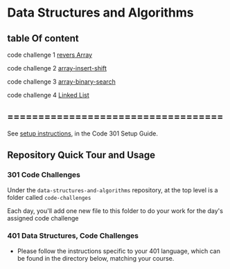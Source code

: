 # Data Structures and Algorithms

## table Of content

code challenge 1 [revers Array](https://github.com/ahmadammmoura/data-structures-and-algorithms/blob/main/code-challenges-401/array-reverse.md)

code challenge 2 [array-insert-shift](https://github.com/ahmadammmoura/data-structures-and-algorithms/blob/main/code-challenges-401/array-insert-shift.md)

code challenge 3 [array-binary-search](https://github.com/ahmadammmoura/data-structures-and-algorithms/blob/main/code-challenges-401/array-binary-search.md)

code challenge 4 [Linked List](https://github.com/ahmadammmoura/data-structures-and-algorithms/blob/main/code-challenges-401/linked-list.md)

## ===================================

See [setup instructions](https://codefellows.github.io/setup-guide/code-301/3-code-challenges), in the Code 301 Setup Guide.

## Repository Quick Tour and Usage

### 301 Code Challenges

Under the `data-structures-and-algorithms` repository, at the top level is a folder called `code-challenges`

Each day, you'll add one new file to this folder to do your work for the day's assigned code challenge

### 401 Data Structures, Code Challenges

- Please follow the instructions specific to your 401 language, which can be found in the directory below, matching your course.

